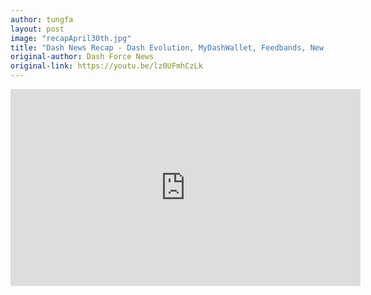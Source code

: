 ```yaml
---
author: tungfa
layout: post
image: "recapApril30th.jpg"
title: "Dash News Recap - Dash Evolution, MyDashWallet, Feedbands, New Exchanges & More!"
original-author: Dash Force News
original-link: https://youtu.be/lz0UFmhCzLk
---
```



<iframe width="560" height="315" src="https://www.youtube.com/embed/lz0UFmhCzLk" frameborder="0" allow="autoplay; encrypted-media" allowfullscreen></iframe>
